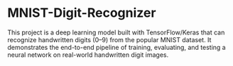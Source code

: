 # MNIST-Digit-Recognizer
This project is a deep learning model built with TensorFlow/Keras that can recognize handwritten digits (0–9) from the popular MNIST dataset. It demonstrates the end-to-end pipeline of training, evaluating, and testing a neural network on real-world handwritten digit images.
